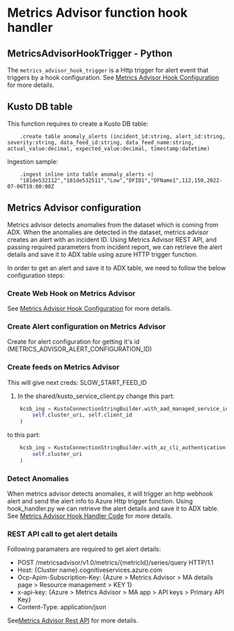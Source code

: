 # Metrics Advisor function hook handler

## MetricsAdvisorHookTrigger - Python

The `metrics_advisor_hook_trigger` is a Http trigger for alert event that triggers by a hook configuration. See [Metrics Advisor Hook Configuration](https://learn.microsoft.com/en-us/azure/applied-ai-services/metrics-advisor/how-tos/alerts) for more details.

## Kusto DB table

This function requires to create a Kusto DB table:

```kql
    .create table anomaly_alerts (incident_id:string, alert_id:string, severity:string, data_feed_id:string, data_feed_name:string, actual_value:decimal, expected_value:decimal, timestamp:datetime)
```

Ingestion sample:

```kql
    .ingest inline into table anomaly_alerts <|
    "181de532112","181de532511","Low","DFID1","DFName1",112,150,2022-07-06T19:00:00Z
```

## Metrics Advisor configuration

Metrics advisor detects anomalies from the dataset which is coming from ADX. When the anomalies are detected in the dataset, metrics advisor creates an alert with an incident ID. Using Metrics Advisor REST API, and passing required parameters from incident report, we can retrieve the alert details and save it to ADX table using azure HTTP trigger function.

In order to get an alert and save it to ADX table, we need to follow the below configuration steps:

### Create Web Hook on Metrics Advisor

See [Metrics Advisor Hook Configuration](https://learn.microsoft.com/en-us/azure/applied-ai-services/metrics-advisor/how-tos/alerts) for more details.

### Create Alert configuration on Metrics Advisor

Create for alert configuration for getting it's id (METRICS_ADVISOR_ALERT_CONFIGURATION_ID)

### Create feeds on Metrics Advisor

This will give next creds: SLOW_START_FEED_ID

1. In the shared/kusto_service_client.py change this part:

```python
    kcsb_ing = KustoConnectionStringBuilder.with_aad_managed_service_identity_authentication(
        self.cluster_uri, self.client_id
    )
```

to this part:

```python
    kcsb_ing = KustoConnectionStringBuilder.with_az_cli_authentication(
        self.cluster_uri
    )
```

### Detect Anomalies

When metrics advisor detects anomalies, it will trigger an http webhook alert and send the alert info to Azure Http trigger function. Using hook_handler.py we can retrieve the alert details and save it to ADX table. See [Metrics Advisor Hook Handler Code](funtions/../../functions/shared/metrics_advisor_hook_handler.py) for more details.

### REST API call to get alert details

Following paramaters are required to get alert details:

- POST /metricsadvisor/v1.0/metrics/{metricId}/series/query HTTP/1.1
- Host: {Cluster name}.cognitiveservices.azure.com
- Ocp-Apim-Subscription-Key: {Azure > Metrics Advisor > MA details page > Resource management > KEY 1}
- x-api-key: {Azure > Metrics Advisor > MA app > API keys > Primary API Key}
- Content-Type: application/json

See[Metrics Advisor Rest API](https://westus2.dev.cognitive.microsoft.com/docs/services/MetricsAdvisor/operations/getIncidentsFromAlertByAnomalyAlertingConfiguration/console) for more details.
